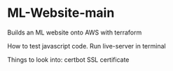 # ML-Website-main
Builds an ML website onto AWS with terraform

How to test javascript code. Run live-server in terminal

Things to look into: certbot SSL certificate
